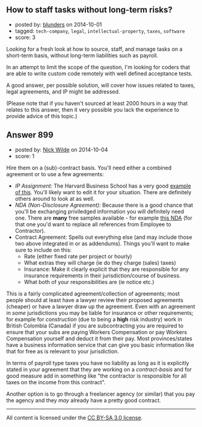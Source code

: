 ## How to staff tasks without long-term risks?

- posted by: [blunders](https://stackexchange.com/users/216182/blunders) on 2014-10-01
- tagged: `tech-company`, `legal`, `intellectual-property`, `taxes`, `software`
- score: 3

<p>Looking for a fresh look at how to source, staff, and manage tasks on a short-term basis, without long-term liabilities such as payroll.</p>

<p>In an attempt to limit the scope of the question, I'm looking for coders that are able to write custom code remotely with well defined acceptance tests. </p>

<p>A good answer, per possible solution, will cover how issues related to taxes, legal agreements, and IP might be addressed.</p>

<p>(Please note that if you haven't sourced at least 2000 hours in a way that relates to this answer, then it very possible you lack the experience to provide advice of this topic.)</p>



## Answer 899

- posted by: [Nick Wilde](https://stackexchange.com/users/454046/nick-wilde) on 2014-10-04
- score: 1

<p>Hire them on a (sub)-contract basis. You'll need either a combined agreement or to use a few agreements:</p>

<ul>
<li><em>IP Assignment:</em> The Harvard Business School has a very good <a href="http://www.hbs.edu/entrepreneurship/pdf/IP%20Assignment.pdf" rel="nofollow">example of this</a>. You'll likely want to edit it for your situation. There are definitely others around to look at as well. </li>
<li><em>NDA (Non-Disclosure Agreement):</em> Because there is a good chance that you'll be exchanging priviledged information you will definitely need one. There are <strong>many</strong> free samples available - for example <a href="http://www.ndasforfree.com/NDAS/GetEmployee.html" rel="nofollow">this NDA</a> (for that one you'd want to replace all references from Employee to Contractor). </li>
<li>Contract Agreement: Spells out everything else (and may include those two above integrated in or as addendums). Things you'll want to make sure to include on this:
<ul>
<li>Rate (either fixed rate per project or hourly)</li>
<li>What extras they will charge (ie do they charge (sales) taxes)</li>
<li>Insurance: Make it clearly explicit that they are responsible for any insurance requirements in their jurisdiction/course of business.</li>
<li>What both of your responsibilities are (ie notice etc.)</li>
</ul></li>
</ul>

<p>This is a fairly complicated agreement/collection of agreements; most people should at least have a lawyer review their proposed agreements (cheaper) or have a lawyer draw up the agreement. Even with an agreement in <em>some</em> jurisdictions you may be liable for insurance or other requirements; for example for <em>construction</em> (due to being a <strong>high</strong> risk industry) work in British Colombia (Canada) if you are subcontracting you are required to ensure that your subs are paying Workers Compensation or pay Workers Compensation yourself and deduct it from their pay. Most provinces/states have a business information service that can give you basic information like that for free as is relevant to your jurisdiction.</p>

<p>In terms of payroll type taxes you have no liability as long as it is explicitly stated in your agreement that they are working on a <em>contract-basis</em> and for good measure add in something like "the contractor is responsible for all taxes on the income from this contract".</p>

<p>Another option is to go through a freelancer agency (or similar) that you pay the agency and they <em>may</em> already have a pretty good contract.</p>




---

All content is licensed under the [CC BY-SA 3.0 license](https://creativecommons.org/licenses/by-sa/3.0/).
